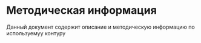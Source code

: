 Методическая информация
=======================

Данный документ содержит описание и методическую информацию по используемуу
контуру
